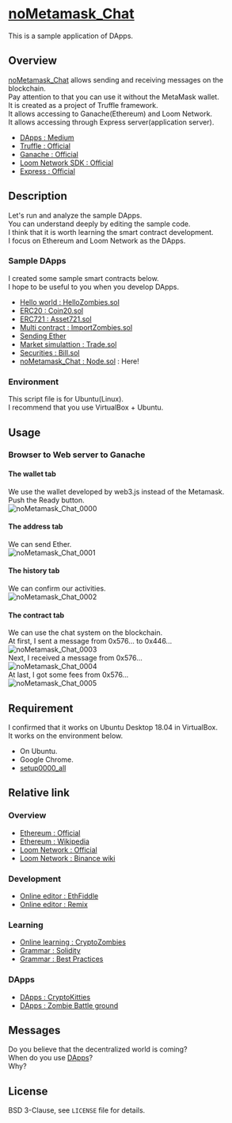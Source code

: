 # [noMetamask_Chat](https://github.com/zombietimes/noMetamask_Chat)
This is a sample application of DApps.  

## Overview
[noMetamask_Chat](https://github.com/zombietimes/noMetamask_Chat) allows sending and receiving messages on the blockchain.  
Pay attention to that you can use it without the MetaMask wallet.  
It is created as a project of Truffle framework.  
It allows accessing to Ganache(Ethereum) and Loom Network.  
It allows accessing through Express server(application server).  
- [DApps : Medium](https://medium.com/swlh/understanding-dapps-decentralized-applications-8f3668ebdc9a)  
- [Truffle : Official](https://truffleframework.com/)  
- [Ganache : Official](https://truffleframework.com/docs/ganache/overview)  
- [Loom Network SDK : Official](https://loomx.io/developers/)  
- [Express : Official](https://expressjs.com/)  

## Description
Let's run and analyze the sample DApps.  
You can understand deeply by editing the sample code.  
I think that it is worth learning the smart contract development.  
I focus on Ethereum and Loom Network as the DApps.  

### Sample DApps
I created some sample smart contracts below.  
I hope to be useful to you when you develop DApps.  
- [Hello world : HelloZombies.sol](https://github.com/zombietimes/dapp_helloWorld)
- [ERC20 : Coin20.sol](https://github.com/zombietimes/dapp_erc20)
- [ERC721 : Asset721.sol](https://github.com/zombietimes/dapp_erc721)
- [Multi contract : ImportZombies.sol](https://github.com/zombietimes/dapp_multiContract)
- [Sending Ether](https://github.com/zombietimes/dapp_sendEther)
- [Market simulattion : Trade.sol](https://github.com/zombietimes/dapp_trade)
- [Securities : Bill.sol](https://github.com/zombietimes/dapp_bill)
- [noMetamask_Chat : Node.sol](https://github.com/zombietimes/noMetamask_Chat) : Here!

### Environment
This script file is for Ubuntu(Linux).  
I recommend that you use VirtualBox + Ubuntu.  

## Usage
### Browser to Web server to Ganache
#### The wallet tab
We use the wallet developed by web3.js instead of the Metamask.  
Push the Ready button.  
![noMetamask_Chat_0000](https://user-images.githubusercontent.com/50263232/79219144-ae1ed980-7e8c-11ea-9777-91b72d4e1605.png)  
#### The address tab
We can send Ether.  
![noMetamask_Chat_0001](https://user-images.githubusercontent.com/50263232/79219192-c68ef400-7e8c-11ea-8ce7-eb2096f7863d.png)  
#### The history tab
We can confirm our activities.  
![noMetamask_Chat_0002](https://user-images.githubusercontent.com/50263232/79219242-dc9cb480-7e8c-11ea-9d23-c65a1d543e01.png)  
#### The contract tab
We can use the chat system on the blockchain.  
At first, I sent a message from 0x576... to 0x446...  
![noMetamask_Chat_0003](https://user-images.githubusercontent.com/50263232/79219282-ee7e5780-7e8c-11ea-8a61-6170e9514f2b.png)  
Next, I received a message from 0x576...  
![noMetamask_Chat_0004](https://user-images.githubusercontent.com/50263232/79219313-ff2ecd80-7e8c-11ea-8a44-f7ca4248f216.png)  
At last, I got some fees from 0x576...   
![noMetamask_Chat_0005](https://user-images.githubusercontent.com/50263232/79219349-11107080-7e8d-11ea-9401-f2ffafa37da7.png)  
  
## Requirement
I confirmed that it works on Ubuntu Desktop 18.04 in VirtualBox.  
It works on the environment below.  
- On Ubuntu.
- Google Chrome.
- [setup0000_all](https://github.com/zombietimes/setup0000_all)

## Relative link
### Overview
- [Ethereum : Official](https://www.ethereum.org/)
- [Ethereum : Wikipedia](https://en.wikipedia.org/wiki/Ethereum)
- [Loom Network : Official](https://loomx.io/)
- [Loom Network : Binance wiki](https://info.binance.com/en/currencies/loom-network)

### Development
- [Online editor : EthFiddle](https://ethfiddle.com/)
- [Online editor : Remix](https://remix.ethereum.org/)

### Learning
- [Online learning : CryptoZombies](https://cryptozombies.io/)
- [Grammar : Solidity](https://solidity.readthedocs.io/)
- [Grammar : Best Practices](https://github.com/ConsenSys/smart-contract-best-practices)

### DApps
- [DApps : CryptoKitties](https://www.cryptokitties.co/)
- [DApps : Zombie Battle ground](https://loom.games/en/)

## Messages
Do you believe that the decentralized world is coming?  
When do you use [DApps](https://en.wikipedia.org/wiki/Decentralized_application)?  
Why?  

## License
BSD 3-Clause, see `LICENSE` file for details.  

